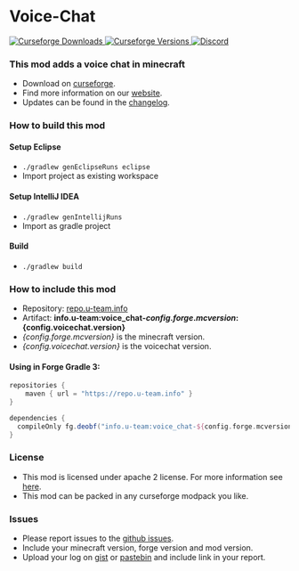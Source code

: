 # Voice-Chat

[
![Curseforge Downloads](http://cf.way2muchnoise.eu/voice-chat.svg)
![Curseforge Versions](http://cf.way2muchnoise.eu/versions/voice-chat.svg)
](https://www.curseforge.com/minecraft/mc-mods/voice-chat)
[
![Discord](https://img.shields.io/discord/297104769649213441?label=Discord)
](https://discordapp.com/invite/QXbWS36)

### This mod adds a voice chat in minecraft

- Download on [curseforge](https://www.curseforge.com/minecraft/mc-mods/voice-chat).  
- Find more information on our [website](https://u-team.info/mods/voicechat).
- Updates can be found in the [changelog](CHANGELOG.md).

### How to build this mod

#### Setup Eclipse
- ``./gradlew genEclipseRuns eclipse``
- Import project as existing workspace

#### Setup IntelliJ IDEA
- ``./gradlew genIntellijRuns``
- Import as gradle project

#### Build
- ``./gradlew build``

### How to include this mod

- Repository: [repo.u-team.info](https://repo.u-team.info)
- Artifact: **info.u-team:voice_chat-${config.forge.mcversion}:${config.voicechat.version}** 
- *{config.forge.mcversion}* is the minecraft version.
- *{config.voicechat.version}* is the voicechat version.

#### Using in Forge Gradle 3:
```gradle
repositories {
    maven { url = "https://repo.u-team.info" }
}

dependencies {
  compileOnly fg.deobf("info.u-team:voice_chat-${config.forge.mcversion}:${config.voicechat.version}")
}
```

### License

- This mod is licensed under apache 2 license. For more information see [here](LICENSE).  
- This mod can be packed in any curseforge modpack you like.

### Issues

- Please report issues to the [github issues](../../issues).
- Include your minecraft version, forge version and mod version.
- Upload your log on [gist](https://gist.github.com) or [pastebin](https://pastebin.com) and include link in your report.

